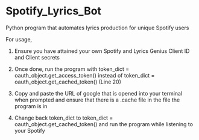 # Spotify_Lyrics_Bot
Python program that automates lyrics production for unique Spotify users

For usage,
1. Ensure you have attained your own Spotify and Lyrics Genius Client ID and Client secrets

2. Once done, run the program with token_dict = oauth_object.get_access_token() instead of token_dict = oauth_object.get_cached_token() (Line 20)

3. Copy and paste the URL of google that is opened into your terminal when prompted and ensure that there is a .cache file in the file the program is in

4. Change back token_dict to token_dict = oauth_object.get_cached_token() and run the program while listening to your Spotify
